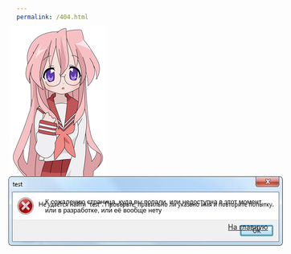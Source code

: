 ```yaml
---
permalink: /404.html
---
```

<!doctype=html>
<html>
<head>
<meta charset="utf-8">
<title>404</title>
<meta name="generator" content="WYSIWYG Web Builder 17 - http://www.wysiwygwebbuilder.com">
<link href="favicon.ico" rel="shortcut icon" type="image/x-icon">
<link href="https://fonts.googleapis.com/css?family=Play&display=swap" rel="stylesheet">
<link href="/404/Безымянный_(версия_для_гитхаба).css" rel="stylesheet">
<link href="/404/404.css" rel="stylesheet">
</head>
<body>
<div id="space"><br></div>
<div id="container">
<div id="wb_Image1" style="position:absolute;left:216px;top:107px;width:189px;height:300px;z-index:0;">
<img src="/404/images/lucky_star___miyuki_takara_by_un3h_d8fuppd.png" id="Image1" alt="" width="189" height="300"></div>
<div id="wb_Image2" style="position:absolute;left:212px;top:407px;width:546px;height:131px;z-index:1;">
<img src="/404/images/x8j56qqgtt.jpg" id="Image2" alt="" width="576" height="138"></div>
<div id="wb_Shape1" style="position:absolute;left:270px;top:448px;width:473px;height:33px;z-index:2;">
<div id="Shape1"></div></div>
<div id="wb_Text1" style="position:absolute;left:285px;top:448px;width:443px;height:30px;z-index:3;">
<span style="color:#000000;font-family:Arial;font-size:13px;">К сожалению страница, куда вы попали, или недоступна в этот момент, или в разработке, или её вообще нету</span></div>
<a id="Button1" href="http://konalobostudio.github.io/" onclick="window.location.href='http://konalobostudio.neonarod.com/';return false;" style="position:absolute;left:649px;top:499px;width:94px;height:25px;z-index:4;">На главную</a>
<div id="wb_Shape2" style="position:absolute;left:698px;top:407px;width:60px;height:30px;z-index:5;">
<a href="http://konalobostudio.github.io/"><div id="Shape2"></div></a></div>
</div>
</body>
</html>
